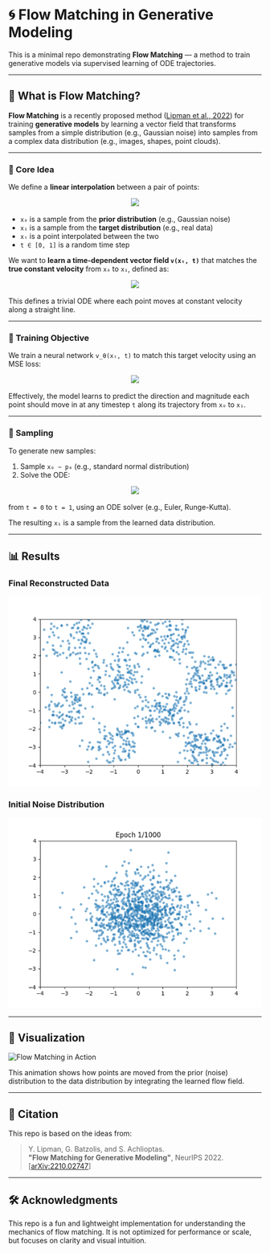 # 🌀 Flow Matching in Generative Modeling

This is a minimal repo demonstrating **Flow Matching** — a method to train generative models via supervised learning of ODE trajectories.

---

## 🌊 What is Flow Matching?

**Flow Matching** is a recently proposed method ([Lipman et al., 2022](https://arxiv.org/abs/2210.02747)) for training **generative models** by learning a vector field that transforms samples from a simple distribution (e.g., Gaussian noise) into samples from a complex data distribution (e.g., images, shapes, point clouds).

---

### 🚀 Core Idea

We define a **linear interpolation** between a pair of points:

<p align = "center">
    <img src="https://latex.codecogs.com/svg.image?\color{white}x_t=t\cdot&space;x_0&plus;(1-t)\cdot&space;x_1"/>
</p>

- `x₀` is a sample from the **prior distribution** (e.g., Gaussian noise)
- `x₁` is a sample from the **target distribution** (e.g., real data)
- `xₜ` is a point interpolated between the two
- `t ∈ [0, 1]` is a random time step

We want to **learn a time-dependent vector field `v(xₜ, t)`** that matches the **true constant velocity** from `x₀` to `x₁`, defined as:

<p align="center">
    <img src="https://latex.codecogs.com/svg.image?\color{white}\frac{d&space;x_t}{dt}=x_1-x_0"/>
</p>

This defines a trivial ODE where each point moves at constant velocity along a straight line.

---

### 🧠 Training Objective

We train a neural network `v_θ(xₜ, t)` to match this target velocity using an MSE loss:

<p align="center">
    <img src="https://latex.codecogs.com/svg.image?\color{white}\mathcal{L}=\mathbb{E}_{x_0,x_1,t}\left[\left\|v_\theta(x_t,t)-(x_1-x_0)\right\|^2\right]"/>
</p>

Effectively, the model learns to predict the direction and magnitude each point should move in at any timestep `t` along its trajectory from `x₀` to `x₁`.

---

### 🎯 Sampling

To generate new samples:
1. Sample `x₀ ∼ p₀` (e.g., standard normal distribution)
2. Solve the ODE:

<p align="center">
    <img src="https://latex.codecogs.com/svg.image?\color{white}\frac{d&space;x_t}{dt}=v_\theta(x_t,t)"/>
</p>

from `t = 0` to `t = 1`, using an ODE solver (e.g., Euler, Runge-Kutta).

The resulting `x₁` is a sample from the learned data distribution.

---

## 📊 Results

### Final Reconstructed Data
![Final Reconstructed Data](/results/final_scatter.png)

### Initial Noise Distribution
![Initial Noise](/results/scatter_epoch_0001.png)

---

## 🎥 Visualization

![Flow Matching in Action](results/my_awesome%20(2).gif)

This animation shows how points are moved from the prior (noise) distribution to the data distribution by integrating the learned flow field.

---

## 📄 Citation

This repo is based on the ideas from:

> Y. Lipman, G. Batzolis, and S. Achlioptas.  
> **"Flow Matching for Generative Modeling"**, NeurIPS 2022.  
> [[arXiv:2210.02747](https://arxiv.org/abs/2210.02747)]

---

## 🛠️ Acknowledgments

This repo is a fun and lightweight implementation for understanding the mechanics of flow matching. It is not optimized for performance or scale, but focuses on clarity and visual intuition.